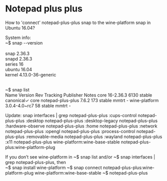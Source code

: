 # Notepad plus plus
How to 'connect' notepad-plus-plus snap to the wine-platform snap in Ubuntu 16.04?

System info: <br />
~$ snap --version <br /><br />
snap    2.36.3 <br />
snapd   2.36.3 <br />
series  16 <br />
ubuntu  16.04 <br />
kernel  4.13.0-36-generic <br /><br />

~$ snap list <br />
Name               Version        Rev   Tracking  Publisher   Notes
core               16-2.36.3      6130  stable    canonical✓  core
notepad-plus-plus  7.6.2          173   stable    mmtrt       -
wine-platform      3.0.4-4.0~rc7  58    stable    mmtrt       -

Update:
snap interfaces | grep notepad-plus-plus
:cups-control                    notepad-plus-plus
:desktop                         notepad-plus-plus
:desktop-legacy                  notepad-plus-plus
:hardware-observe                notepad-plus-plus
:home                            notepad-plus-plus
:network                         notepad-plus-plus
:opengl                          notepad-plus-plus
:process-control                 notepad-plus-plus
:removable-media                 notepad-plus-plus
:wayland                         notepad-plus-plus
:x11                             notepad-plus-plus
wine-platform:wine-base-stable   notepad-plus-plus:wine-platform-plug

If you don’t see wine-platform in ~$ snap list and/or ~$ snap interfaces | grep notepad-plus-plus, then  
~$ snap install wine-platform
~$ snap connect notepad-plus-plus:wine-platform-plug wine-platform:wine-base-stable
~$ notepad-plus-plus
